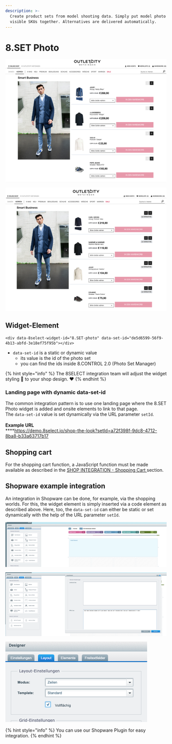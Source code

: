 ```yaml
---
description: >-
  Create product sets from model shooting data. Simply put model photo and the
  visible SKUs together. Alternatives are delivered automatically.
---
```


# 8.SET Photo

![Example photo set](../.gitbook/assets/bildschirmfoto-2020-11-16-um-08.50.00.png)

![Alternative products are added automatically](../.gitbook/assets/bildschirmfoto-2020-11-16-um-08.49.54.png)

## Widget-Element

```markup
<div data-8select-widget-id="8.SET-photo" data-set-id="de5d6599-56f9-4b13-abfd-3e18ef75f95b"></div>
```

* `data-set-id` is a static or dynamic value
  * its value is the id of the photo set
  * you can find the ids inside 8.CONTROL 2.0 (Photo Set Manager)

{% hint style="info" %}
The 8SELECT integration team will adjust the widget styling 🎨 to your shop design. ❤️&#x20;
{% endhint %}

### Landing page with dynamic data-set-id

The common integration pattern is to use one landing page where the 8.SET Photo widget is added and onsite elements to link to that page.\
The `data-set-id` value is set dynamically via the URL parameter `setId`.\
\
**Example URL**\
****https://demo.8select.io/shop-the-look?setId=a72f398f-9dc8-4712-8ba8-b33a63717b17

## Shopping cart

For the shopping cart function, a JavaScript function must be made available as described in the [SHOP INTEGRATION - Shopping Cart ](../integration/warenkorb.md)section.

## Shopware example integration

An integration in Shopware can be done, for example, via the shopping worlds. For this, the widget element is simply inserted via a code element as described above. Here, too, the `data-set-id` can either be static or set dynamically with the help of the URL parameter `setId`.

![\</> Code Element](../.gitbook/assets/code-element.png)

![Widget-Element HTML](../.gitbook/assets/code-element-details.png)

![Make sure to use the layout "Zeilen / Rows"](../.gitbook/assets/zeilen-layout.png)

{% hint style="info" %}
You can use our Shopware Plugin for easy integration.
{% endhint %}



